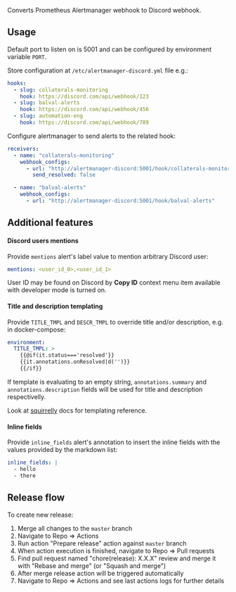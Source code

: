 Converts Prometheus Alertmanager webhook to Discord webhook.

## Usage

Default port to listen on is 5001 and can be configured by environment variable `PORT`.

Store configuration at `/etc/alertmanager-discord.yml` file e.g.:

```yaml
hooks:
  - slug: collaterals-monitoring
    hook: https://discord.com/api/webhook/123
  - slug: balval-alerts
    hook: https://discord.com/api/webhook/456
  - slug: automation-eng
    hook: https://discord.com/api/webhook/789
```

Configure alertmanager to send alerts to the related hook:

```yaml
receivers:
  - name: "collaterals-monitoring"
    webhook_configs:
      - url: "http://alertmanager-discord:5001/hook/collaterals-monitoring"
        send_resolved: false

  - name: "balval-alerts"
    webhook_configs:
      - url: "http://alertmanager-discord:5001/hook/balval-alerts"
```

## Additional features

#### Discord users mentions

Provide `mentions` alert's label value to mention arbitrary Discord user:

```yaml
mentions: <user_id_0>,<user_id_1>
```

User ID may be found on Discord by **Copy ID** context menu item available with
developer mode is turned on.

#### Title and description templating

Provide `TITLE_TMPL` and `DESCR_TMPL` to override title and/or description, e.g. in docker-compose:

```yaml
environment:
  TITLE_TMPL: >
    {{@if(it.status==='resolved'}}
    {{it.annotations.onResolved|d('')}}
    {{/if}}
```

If template is evaluating to an empty string, `annotations.summary` and `annotations.description` fields
will be used for title and description respectivelly.

Look at [squirrelly](https://squirrelly.js.org) docs for templating reference.

#### Inline fields

Provide `inline_fields` alert's annotation to insert the inline fields with the values provided by the markdown list:

```yaml
inline_fields: |
  - hello
  - there
```

## Release flow

To create new release:

1. Merge all changes to the `master` branch
1. Navigate to Repo => Actions
1. Run action "Prepare release" action against `master` branch
1. When action execution is finished, navigate to Repo => Pull requests
1. Find pull request named "chore(release): X.X.X" review and merge it with "Rebase and merge" (or "Squash and merge")
1. After merge release action will be triggered automatically
1. Navigate to Repo => Actions and see last actions logs for further details
